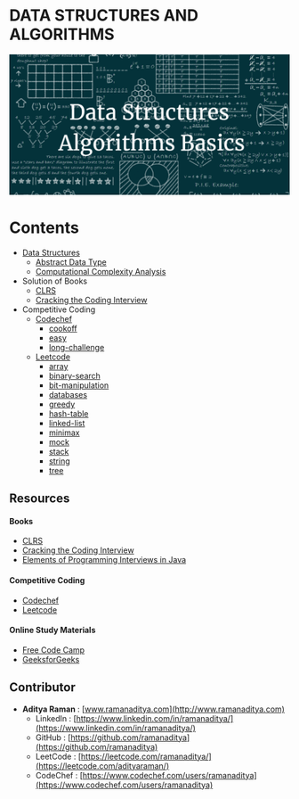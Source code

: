 # DATA STRUCTURES AND ALGORITHMS
![](images/dsa.png)
# Contents

- [Data Structures](https://github.com/ramanaditya/data-structure-and-algorithms/tree/master/Data-Structures)
    - [Abstract Data Type](https://github.com/ramanaditya/data-structure-and-algorithms/tree/master/Data-Structures#abstract-data-type)
    - [Computational Complexity Analysis](https://github.com/ramanaditya/data-structure-and-algorithms/tree/master/Data-Structures#computational-complexity-analysis)
- Solution of Books
    - [CLRS](https://github.com/ramanaditya/data-structure-and-algorithms/tree/master/CLRS)
    - [Cracking the Coding Interview](https://github.com/ramanaditya/data-structure-and-algorithms/tree/master/cracking-the-coding-interview)
- Competitive Coding
    - [Codechef](https://github.com/ramanaditya/data-structure-and-algorithms#abstract-data-type)
        - [cookoff](https://github.com/ramanaditya/data-structure-and-algorithms/tree/master/codechef#cook-off-2)
        - [easy](https://github.com/ramanaditya/data-structure-and-algorithms/tree/master/codechef#long-challenge)
        - [long-challenge](https://github.com/ramanaditya/data-structure-and-algorithms/tree/master/codechef#long-challenge)
    - [Leetcode](https://github.com/ramanaditya/data-structure-and-algorithms/tree/master/leetcode)
        - [array](https://github.com/ramanaditya/data-structure-and-algorithms/tree/master/leetcode#array)
        - [binary-search](https://github.com/ramanaditya/data-structure-and-algorithms/tree/master/leetcode#binary-search)
        - [bit-manipulation](https://github.com/ramanaditya/data-structure-and-algorithms/tree/master/leetcode#bit-manipulation)
        - [databases](https://github.com/ramanaditya/data-structure-and-algorithms/tree/master/leetcode#databases)
        - [greedy](https://github.com/ramanaditya/data-structure-and-algorithms/tree/master/leetcode#greedy)
        - [hash-table](https://github.com/ramanaditya/data-structure-and-algorithms/tree/master/leetcode#hash-table)
        - [linked-list](https://github.com/ramanaditya/data-structure-and-algorithms/tree/master/leetcode#linked-list)
        - [minimax](https://github.com/ramanaditya/data-structure-and-algorithms/tree/master/leetcode#minimax)
        - [mock](https://github.com/ramanaditya/data-structure-and-algorithms/tree/master/leetcode#mock)
        - [stack](https://github.com/ramanaditya/data-structure-and-algorithms/tree/master/leetcode#stack)
        - [string](https://github.com/ramanaditya/data-structure-and-algorithms/tree/master/leetcode#string)
        - [tree](https://github.com/ramanaditya/data-structure-and-algorithms/tree/master/leetcode#tree)

## Resources

#### Books
- [CLRS](https://mitpress.mit.edu/books/introduction-algorithms-third-edition)
- [Cracking the Coding Interview](http://www.crackingthecodinginterview.com/)
- [Elements of Programming Interviews in Java](https://elementsofprogramminginterviews.com/)

#### Competitive Coding
- [Codechef](https://www.codechef.com/)
- [Leetcode](https://leetcode.com/)

#### Online Study Materials
- [Free Code Camp](https://www.freecodecamp.org/)
- [GeeksforGeeks](https://www.geeksforgeeks.org/)

## Contributor
- **Aditya Raman** : [www.ramanaditya.com](http://www.ramanaditya.com)
    - LinkedIn : [https://www.linkedin.com/in/ramanaditya/](https://www.linkedin.com/in/ramanaditya/)
    - GitHub : [https://github.com/ramanaditya](https://github.com/ramanaditya)
    - LeetCode : [https://leetcode.com/ramanaditya/](https://leetcode.com/adityaraman/)
    - CodeChef : [https://www.codechef.com/users/ramanaditya](https://www.codechef.com/users/ramanaditya)